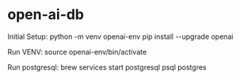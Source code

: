 # open-ai-db

Initial Setup:
python -m venv openai-env
pip install --upgrade openai


Run VENV:
source openai-env/bin/activate

Run postgresql:
brew services start postgresql
psql postgres